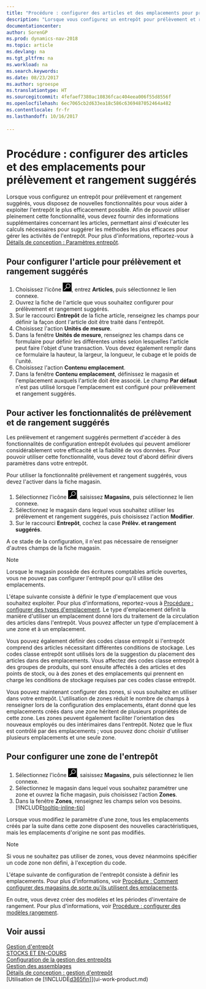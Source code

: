 ```yaml
---
title: "Procédure : configurer des articles et des emplacements pour prélèvement et rangement suggérés"
description: "Lorsque vous configurez un entrepôt pour prélèvement et rangement suggérés, vous disposez de nouvelles fonctionnalités pour vous aider à exploiter l'entrepôt le plus efficacement possible."
documentationcenter: 
author: SorenGP
ms.prod: dynamics-nav-2018
ms.topic: article
ms.devlang: na
ms.tgt_pltfrm: na
ms.workload: na
ms.search.keywords: 
ms.date: 08/23/2017
ms.author: sgroespe
ms.translationtype: HT
ms.sourcegitcommit: 4fefaef7380ac10836fcac404eea006f55d8556f
ms.openlocfilehash: 6ec7065cb2d633ea18c586c6369487052464a482
ms.contentlocale: fr-fr
ms.lasthandoff: 10/16/2017

---
```

# <a name="how-to-set-up-items-and-locations-for-directed-put-away-and-pick"></a>Procédure : configurer des articles et des emplacements pour prélèvement et rangement suggérés
Lorsque vous configurez un entrepôt pour prélèvement et rangement suggérés, vous disposez de nouvelles fonctionnalités pour vous aider à exploiter l'entrepôt le plus efficacement possible. Afin de pouvoir utiliser pleinement cette fonctionnalité, vous devez fournir des informations supplémentaires concernant les articles, permettant ainsi d'exécuter les calculs nécessaires pour suggérer les méthodes les plus efficaces pour gérer les activités de l'entrepôt. Pour plus d'informations, reportez-vous à [Détails de conception : Paramètres entrepôt](design-details-warehouse-setup.md).

## <a name="to-set-up-an-item-for-directed-put-away-and-pick"></a>Pour configurer l'article pour prélèvement et rangement suggérés  
1.  Choisissez l'icône ![Page ou état pour la recherche](media/ui-search/search_small.png "Page ou état pour la recherche"), entrez **Articles**, puis sélectionnez le lien connexe.  
2.  Ouvrez la fiche de l'article que vous souhaitez configurer pour prélèvement et rangement suggérés.
3. Sur le raccourci **Entrepôt** de la fiche article, renseignez les champs pour définir la façon dont l'article doit être traité dans l'entrepôt.  
4.  Choisissez l'action **Unités de mesure**.
5. Dans la fenêtre **Unités de mesure**, renseignez les champs dans ce formulaire pour définir les différentes unités selon lesquelles l'article peut faire l'objet d'une transaction. Vous devez également remplir dans ce formulaire la hauteur, la largeur, la longueur, le cubage et le poids de l'unité.
6. Choisissez l'action **Contenu emplacement**.
7. Dans la fenêtre **Contenu emplacement**, définissez le magasin et l'emplacement auxquels l'article doit être associé. Le champ **Par défaut** n'est pas utilisé lorsque l'emplacement est configuré pour prélèvement et rangement suggérés.  

## <a name="to-activate-directed-put-away-and-pick-functionality"></a>Pour activer les fonctionnalités de prélèvement et de rangement suggérés  
Les prélèvement et rangement suggérés permettent d'accéder à des fonctionnalités de configuration entrepôt évoluées qui peuvent améliorer considérablement votre efficacité et la fiabilité de vos données. Pour pouvoir utiliser cette fonctionnalité, vous devez tout d'abord définir divers paramètres dans votre entrepôt.  

Pour utiliser la fonctionnalité prélèvement et rangement suggérés, vous devez l'activer dans la fiche magasin.    
1.  Sélectionnez l'icône ![Page ou état pour la recherche](media/ui-search/search_small.png "Page ou état pour la recherche"), saisissez **Magasins**, puis sélectionnez le lien connexe.  
2.  Sélectionnez le magasin dans lequel vous souhaitez utiliser les prélèvement et rangement suggérés, puis choisissez l'action **Modifier**.  
3.  Sur le raccourci **Entrepôt**, cochez la case **Prélèv. et rangement suggérés**.  

A ce stade de la configuration, il n'est pas nécessaire de renseigner d'autres champs de la fiche magasin.  

> [!NOTE]  
>  Lorsque le magasin possède des écritures comptables article ouvertes, vous ne pouvez pas configurer l'entrepôt pour qu'il utilise des emplacements.  

L'étape suivante consiste à définir le type d'emplacement que vous souhaitez exploiter. Pour plus d'informations, reportez-vous à [Procédure : configurer des types d'emplacement](warehouse-how-to-set-up-bin-types.md). Le type d'emplacement définit la manière d'utiliser un emplacement donné lors du traitement de la circulation des articles dans l'entrepôt. Vous pouvez affecter un type d'emplacement à une zone et à un emplacement.  

Vous pouvez également définir des codes classe entrepôt si l'entrepôt comprend des articles nécessitant différentes conditions de stockage. Les codes classe entrepôt sont utilisés lors de la suggestion du placement des articles dans des emplacements. Vous affectez des codes classe entrepôt à des groupes de produits, qui sont ensuite affectés à des articles et des points de stock, ou à des zones et des emplacements qui prennent en charge les conditions de stockage requises par ces codes classe entrepôt.  

Vous pouvez maintenant configurer des zones, si vous souhaitez en utiliser dans votre entrepôt. L'utilisation de zones réduit le nombre de champs à renseigner lors de la configuration des emplacements, étant donné que les emplacements créés dans une zone héritent de plusieurs propriétés de cette zone. Les zones peuvent également faciliter l'orientation des nouveaux employés ou des intérimaires dans l'entrepôt. Notez que le flux est contrôlé par des emplacements ; vous pouvez donc choisir d'utiliser plusieurs emplacements et une seule zone.  

## <a name="to-set-up-a-zone-in-your-warehouse"></a>Pour configurer une zone de l'entrepôt  
1.  Sélectionnez l'icône ![Page ou état pour la recherche](media/ui-search/search_small.png "Page ou état pour la recherche"), saisissez **Magasins**, puis sélectionnez le lien connexe.  
2.  Sélectionnez le magasin dans lequel vous souhaitez paramétrer une zone et ouvrez la fiche magasin, puis choisissez l'action **Zones**.  
3.  Dans la fenêtre **Zones**, renseignez les champs selon vos besoins. [!INCLUDE[tooltip-inline-tip](includes/tooltip-inline-tip_md.md)]  

Lorsque vous modifiez le paramètre d'une zone, tous les emplacements créés par la suite dans cette zone disposent des nouvelles caractéristiques, mais les emplacements d'origine ne sont pas modifiés.  

> [!NOTE]  
>  Si vous ne souhaitez pas utiliser de zones, vous devez néanmoins spécifier un code zone non défini, à l'exception du code.  

L'étape suivante de configuration de l'entrepôt consiste à définir les emplacements. Pour plus d'informations, voir [Procédure : Comment configurer des magasins de sorte qu'ils utilisent des emplacements](warehouse-how-to-set-up-locations-to-use-bins.md).  

En outre, vous devez créer des modèles et les périodes d'inventaire de rangement. Pour plus d'informations, voir [Procédure : configurer des modèles rangement](warehouse-how-to-set-up-put-away-templates.md).  

## <a name="see-also"></a>Voir aussi  
[Gestion d'entrepôt](warehouse-manage-warehouse.md)  
[STOCKS ET EN-COURS](inventory-manage-inventory.md)  
[Configuration de la gestion des entrepôts](warehouse-setup-warehouse.md)     
[Gestion des assemblages](assembly-assemble-items.md)    
[Détails de conception : gestion d'entrepôt](design-details-warehouse-management.md)  
[Utilisation de [!INCLUDE[d365fin](includes/d365fin_md.md)]](ui-work-product.md)  

